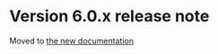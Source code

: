 Version 6.0.x release note
==========================

Moved to [the new documentation](https://documentation.simplicite.io/versions/release-notes/v6-0)
